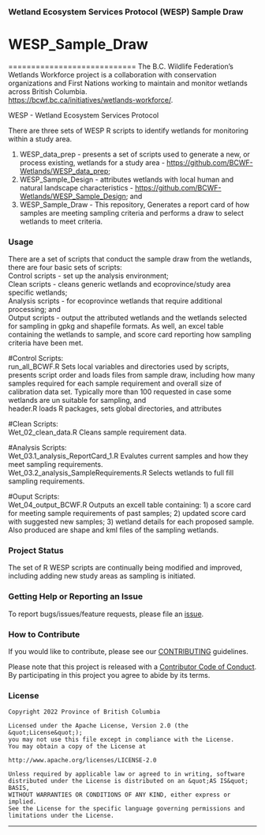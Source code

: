 ### Wetland Ecosystem Services Protocol (WESP) Sample Draw

<!-- Add a project state badge
See https://github.com/BCDevExchange/Our-Project-Docs/blob/master/discussion/projectstates.md
If you have bcgovr installed and you use RStudio, click the 'Insert BCDevex Badge' Addin. -->

# WESP_Sample_Draw
============================
The B.C. Wildlife Federation’s Wetlands Workforce project is a collaboration with conservation organizations and First Nations working to maintain and monitor wetlands across British Columbia.   
https://bcwf.bc.ca/initiatives/wetlands-workforce/.  

WESP - Wetland Ecosystem Services Protocol   

There are three sets of WESP R scripts to identify wetlands for monitoring within a study area.  
1) WESP_data_prep - presents a set of scripts used to generate a new, or process existing, wetlands for a study area - https://github.com/BCWF-Wetlands/WESP_data_prep;  
2) WESP_Sample_Design - attributes wetlands with local human and natural landscape characteristics - https://github.com/BCWF-Wetlands/WESP_Sample_Design; and    
3) WESP_Sample_Draw - This repository, Generates a report card of how samples are meeting sampling criteria and performs a draw to select wetlands to meet criteria.
   
### Usage

There are a set of scripts that conduct the sample draw from the wetlands, there are four basic sets of scripts:    
Control scripts - set up the analysis environment;   
Clean scripts - cleans generic wetlands and ecoprovince/study area specific wetlands;       
Analysis scripts - for ecoprovince wetlands that require additional processing; and     
Output scripts - output the attributed wetlands and the wetlands selected for sampling in gpkg and shapefile formats. As well, an excel table containing the wetlands to sample, and score card reporting how sampling criteria have been met.

#Control Scripts:   
run_all_BCWF.R	Sets local variables and directories used by scripts, presents script order and loads files from sample draw, including how many samples required for each sample requirement and overall size of calibration data set. Typically more than 100 requested in case some wetlands are un suitable for sampling, and  
header.R	loads R packages, sets global directories, and attributes

#Clean Scripts:   
Wet_02_clean_data.R	Cleans sample requirement data.  

#Analysis Scripts:   
Wet_03.1_analysis_ReportCard_1.R	Evalutes current samples and how they meet sampling requirements.   
Wet_03.2_analysis_SampleRequirements.R	Selects wetlands to full fill sampling requirements.   

#Ouput Scripts:   
Wet_04_output_BCWF.R	Outputs an excell table containing: 1) a score card for meeting sample requirements of past samples; 2) updated score card with suggested new samples; 3) wetland details for each proposed sample. Also produced are shape and kml files of the sampling wetlands.

### Project Status

The set of R WESP scripts are continually being modified and improved, including adding new study areas as sampling is initiated.

### Getting Help or Reporting an Issue

To report bugs/issues/feature requests, please file an [issue](https://github.com/BCWF-Wetlands/WESP_data_prep/issues/).

### How to Contribute

If you would like to contribute, please see our [CONTRIBUTING](CONTRIBUTING.md) guidelines.

Please note that this project is released with a [Contributor Code of Conduct](CODE_OF_CONDUCT.md). By participating in this project you agree to abide by its terms.

### License

```
Copyright 2022 Province of British Columbia

Licensed under the Apache License, Version 2.0 (the &quot;License&quot;);
you may not use this file except in compliance with the License.
You may obtain a copy of the License at

http://www.apache.org/licenses/LICENSE-2.0

Unless required by applicable law or agreed to in writing, software distributed under the License is distributed on an &quot;AS IS&quot; BASIS,
WITHOUT WARRANTIES OR CONDITIONS OF ANY KIND, either express or implied.
See the License for the specific language governing permissions and limitations under the License.
```
---
